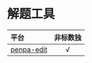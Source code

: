 # 解题工具

| 平台           | 非标数独 |
|:-------------|:----:|
| [penpa-edit] |  √   |

[penpa-edit]: https://github.com/zhugelianglongming/penpa-edit